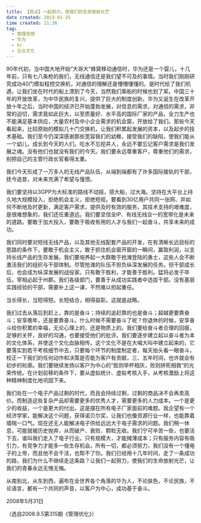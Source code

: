 ```yaml
---
title: 【观点】一起努力，使我们的生命放射光芒 
date created: 2023-01-25
time created: 21:36
tag: 
  - 管理思想 
  - 华为 
  - hr 
  - 企业文化
---
```


90年代初，当中国大地开始“大哥大”蜂窝移动通信时，华为还是一个婴儿，十几年前，只有七八条枪的我们，无线通信还是我们望不可及的事情。当时我们刚刚研究成功40门模拟程控交换机，对通信的理解还是懵懵懂懂的。是时代给了我们机遇，让我们坐在时代的船上漂到了今天，当然我们乘船的时候也划了桨。中国三十年的开放改革，为中华民族的复兴，提供了巨大的制度创新。华为又诞生在改革开放十年之后，当时中国的经济已开始蓬勃发展，对信息的需求，对通信的需求，非常的迫切，需求竟如此巨大，以至质量好、水平高的国际厂家的产品，全力生产也不能满足基本供应，大量农村及中小企业需求的机会窗，开放给了我们。那些今天看起来，比较原始的模拟几十门交换机，让我们积累起发展的资本，以及起步的技术基础。我们至今仍深深感谢那些宽容我们的幼稚，接受我们的缺陷，使我们能从一个幼儿，成长到今天的人们。吃水不忘挖井人，永远不要忘记客户需求是我们发展之魂。没有他们也就没有我们的今天。我们要永远尊重客户，尊重他们的需求，别把自己的主管行政长官看得太重。

我们今天形成了一万多人的无线产品队伍，从端到端都有了许多国际接轨的干部，抚今追昔，对未来充满了希望与憧憬。

我们要坚持以3GPP为大标准的路线不动摇，搭大船，过大海。坚持在大平台上持久地大规模投入，拒绝机会主义，拒绝短视。要看到30亿用户共同一张网、并如何不断地及时更新，满足客户需求，提供及时有效的服务，其技术支持的艰难度，是很难想象的，我们还任重道远。我们要坚信全IP、有线无线合一的宽带化是未来的道路。要敢于加大投入，要敢于吸收有用的人才与我们一起奋斗，共享未来的成功。

我们同时要对短线无线产品，以及其他无线配套产品的开发，在有清晰长远目标的思路的条件下，要敢于机会主义，敢于抓住机会窗开窗的一瞬间，赢取利润，以支持长线产品的生存发展。我们要培养起一大群敢于抢滩登陆的勇士，这些人会不断激活我们的组织与干部体制。尽管抢滩的队伍不担负纵深发展的任务。但干部成长后，也会成为纵深发展的战役家。只有敢于胜利，才能善于胜利。猛将必发于卒伍，宰相必起于州郡。我们各级部门，要善于从成功实践者中选拔干部。没有基层实践经验的干部，需要补上这一课，不然难以担起重任。

当长得长，当短得短。长短结合，相得益彰。这就是战略。

我们过去从落后到赶上，靠的是奋斗；持续的追赶靠的也是奋斗；超越更要靠奋斗；安享晚年，还是要靠奋斗。什么时候不需要奋斗了呢？你退休的时候，安享奋斗给你积累的幸福，无论心理上的，还是物质上的。我们要给奋斗者合理的回报，足够的关怀，良好的沟通，也要接受他们的批评。我们要逐步建立起以奋斗者为本的文化体系，并使这个文化血脉相传。这个文化不是在大喊大叫中建立起来的，它要落实到若干考核细节中去，只要每个环节的制度制定者，每天抬头看一眼奋斗，校正一下我们的任何动作和决策是否能为客户有贡献，三、五年时间，也许就会有初步的轮廓。我们要继续发扬以客户为中心的“胜则举杯相庆，败则拼死相救”的光荣传统。在计划前移的条件下，要从虚拟统计、虚拟考核入手，从考核激励上将这种精神制度化地巩固下来。

我们处在一个电子产品过剩的时代，而且会持续过剩，过剩的商品决不会再卖高价。而制造这些复杂产品却需要更多的优秀人才，需要更多的人力成本。一个是更少的收益，一个是更大的付出，这是摆在所有电子厂家面前的难题。我企望有一个经济学家，能解决这个问题，获得诺贝尔奖，让我们也像资源行业一样，也能靠着墙喘一口气。现在还无人能解决电子供给远远大于电子需求的问题。我们稍一休息，可能就被历史抛弃，从而破产、衰败、颗粒无收。我们宁可辛苦一些，也要活下去，谁叫我们走入了电子行业。只有规模大，才能摊薄成本；只有服务内容有吸引力，有竞争力才能多一些生存机会。所有一切，都必须努力，我们没有一个懂电子的上帝，而且他不会干活，也帮不了你。我们已经用十几年时间，走了一条成功的路，我们为什么不继续走这条路？让我们一起努力，使我们的生命放射光芒，让我们的青春永远无愧无悔。

从南到北，从东到西，遍布在全世界各个角落的华为人，不论肤色，不论民族，不论语言，都有一个共同的声音，以客户为中心，成功基于奋斗。

2008年5月31日

（选自2008.9.5第315期《管理优化》）
